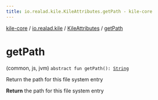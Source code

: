 ```yaml
---
title: io.realad.kile.KileAttributes.getPath - kile-core
---
```


[kile-core](../../index.html) / [io.realad.kile](../index.html) / [KileAttributes](index.html) / [getPath](./get-path.html)

# getPath

(common, js, jvm) `abstract fun getPath(): `[`String`](https://kotlinlang.org/api/latest/jvm/stdlib/kotlin/-string/index.html)

Return the path for this file system entry

**Return**
the path for this file system entry

